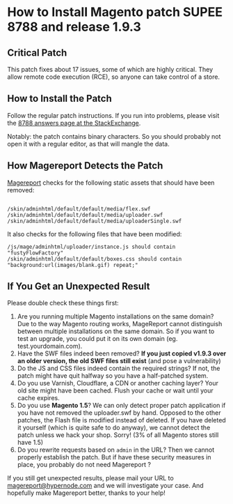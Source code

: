 <!-- source: https://support.hypernode.com/en/best-practices/security/how-to-install-magento-patch-supee-8788-and-release-1-9-3/ -->

# How to Install Magento patch SUPEE 8788 and release 1.9.3

## Critical Patch

This patch fixes about 17 issues, some of which are highly critical. They allow remote code execution (RCE), so anyone can take control of a store.

## How to Install the Patch

Follow the regular patch instructions. If you run into problems, please visit the [8788 answers page at the StackExchange](http://magento.stackexchange.com/questions/140550/security-patch-supee-8788-possible-problems).

Notably: the patch contains binary characters. So you should probably not open it with a regular editor, as that will mangle the data.

## How Magereport Detects the Patch

[Magereport](https://www.magereport.com/) checks for the following static assets that should have been removed:

```nginx

/skin/adminhtml/default/default/media/flex.swf
/skin/adminhtml/default/default/media/uploader.swf
/skin/adminhtml/default/default/media/uploaderSingle.swf
```

It also checks for the following files that have been modified:

```nginx
/js/mage/adminhtml/uploader/instance.js should contain "fustyFlowFactory"
/skin/adminhtml/default/default/boxes.css should contain "background:url(images/blank.gif) repeat;"
```

## If You Get an Unexpected Result

Please double check these things first:

1. Are you running multiple Magento installations on the same domain? Due to the way Magento routing works, MageReport cannot distinguish between multiple installations on the same domain. So if you want to test an upgrade, you could put it on its own domain (eg. test.yourdomain.com).
1. Have the SWF files indeed been removed? **If you just copied v1.9.3 over an older version, the old SWF files still exist** (and pose a vulnerability)
1. Do the JS and CSS files indeed contain the required strings? If not, the patch might have quit halfway so you have a half-patched system.
1. Do you use Varnish, Cloudflare, a CDN or another caching layer? Your old site might have been cached. Flush your cache or wait until your cache expires.
1. Do you use **Magento 1.5**? We can only detect proper patch application if you have not removed the uploader.swf by hand. Opposed to the other patches, the Flash file is modified instead of deleted. If you have deleted it yourself (which is quite safe to do anyway), we cannot detect the patch unless we hack your shop. Sorry! (3% of all Magento stores still have 1.5)
1. Do you rewrite requests based on `admin` in the URL? Then we cannot properly establish the patch. But if have these security measures in place, you probably do not need Magereport ?

If you still get unexpected results, please mail your URL to magereport@hypernode.com and we will investigate your case. And hopefully make Magereport better, thanks to your help!
